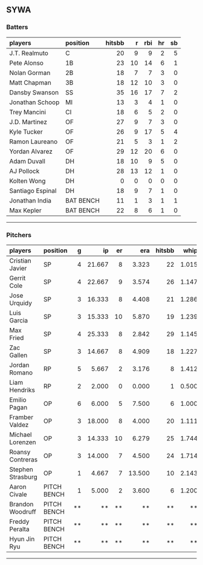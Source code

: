 ## SYWA

### Batters

 |players          |position  | hitsbb|  r| rbi| hr| sb| 
|:----------------|:---------|------:|--:|---:|--:|--:| 
|J.T. Realmuto    |C         |     20|  9|   9|  2|  5| 
|Pete Alonso      |1B        |     23| 10|  14|  6|  1| 
|Nolan Gorman     |2B        |     18|  7|   7|  3|  0| 
|Matt Chapman     |3B        |     18| 12|  10|  3|  0| 
|Dansby Swanson   |SS        |     35| 16|  17|  7|  2| 
|Jonathan Schoop  |MI        |     13|  3|   4|  1|  0| 
|Trey Mancini     |CI        |     18|  6|   5|  2|  0| 
|J.D. Martinez    |OF        |     27|  9|   7|  3|  0| 
|Kyle Tucker      |OF        |     26|  9|  17|  5|  4| 
|Ramon Laureano   |OF        |     21|  5|   3|  1|  2| 
|Yordan Alvarez   |OF        |     29| 12|  20|  6|  0| 
|Adam Duvall      |DH        |     18| 10|   9|  5|  0| 
|AJ Pollock       |DH        |     28| 13|  12|  1|  0| 
|Kolten Wong      |DH        |      0|  0|   0|  0|  0| 
|Santiago Espinal |DH        |     18|  9|   7|  1|  0| 
|Jonathan India   |BAT BENCH |     11|  1|   3|  1|  1| 
|Max Kepler       |BAT BENCH |     22|  8|   6|  1|  0| 

* * *

### Pitchers

 
|players           |position    |  g|     ip| er|    era| hitsbb|  whip| so|  w| sv| 
|:-----------------|:-----------|--:|------:|--:|------:|------:|-----:|--:|--:|--:| 
|Cristian Javier   |SP          |  4| 21.667|  8|  3.323|     22| 1.015| 29|  2|  0| 
|Gerrit Cole       |SP          |  4| 22.667|  9|  3.574|     26| 1.147| 30|  1|  0| 
|Jose Urquidy      |SP          |  3| 16.333|  8|  4.408|     21| 1.286| 12|  1|  0| 
|Luis Garcia       |SP          |  3| 15.333| 10|  5.870|     19| 1.239| 21|  2|  0| 
|Max Fried         |SP          |  4| 25.333|  8|  2.842|     29| 1.145| 31|  2|  0| 
|Zac Gallen        |SP          |  3| 14.667|  8|  4.909|     18| 1.227| 18|  0|  0| 
|Jordan Romano     |RP          |  5|  5.667|  2|  3.176|      8| 1.412|  4|  0|  1| 
|Liam Hendriks     |RP          |  2|  2.000|  0|  0.000|      1| 0.500|  1|  0|  0| 
|Emilio Pagan      |OP          |  6|  6.000|  5|  7.500|      6| 1.000| 10|  0|  2| 
|Framber Valdez    |OP          |  3| 18.000|  8|  4.000|     20| 1.111| 20|  1|  0| 
|Michael Lorenzen  |OP          |  3| 14.333| 10|  6.279|     25| 1.744| 12|  1|  0| 
|Roansy Contreras  |OP          |  3| 14.000|  7|  4.500|     24| 1.714| 12|  1|  0| 
|Stephen Strasburg |OP          |  1|  4.667|  7| 13.500|     10| 2.143|  5|  0|  0| 
|Aaron Civale      |PITCH BENCH |  1|  5.000|  2|  3.600|      6| 1.200|  7|  0|  0| 
|Brandon Woodruff  |PITCH BENCH | **|     **| **|     **|     **|    **| **| **| **| 
|Freddy Peralta    |PITCH BENCH | **|     **| **|     **|     **|    **| **| **| **| 
|Hyun Jin Ryu      |PITCH BENCH | **|     **| **|     **|     **|    **| **| **| **| 


* * *


